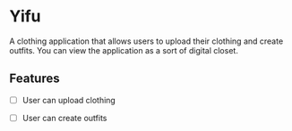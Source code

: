 # Yifu
A clothing application that allows users to upload their clothing and create outfits.
You can view the application as a sort of digital closet.

## Features
- [ ] User can upload clothing
- [ ] User can create outfits

